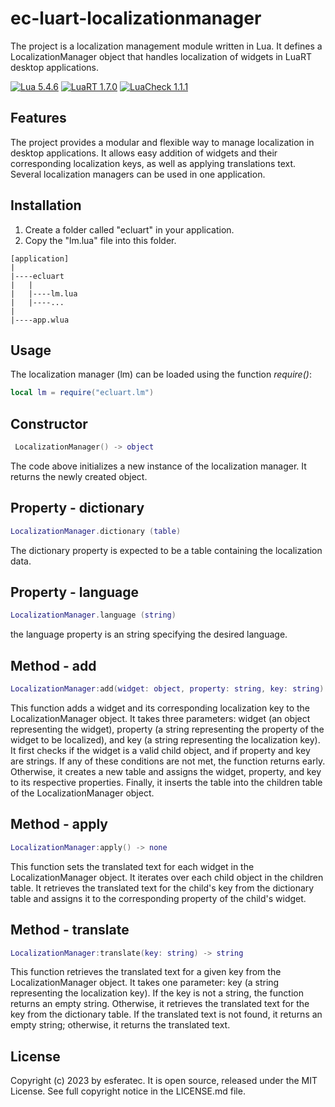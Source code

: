 # ec-luart-localizationmanager

The project is a localization management module written in Lua. It defines a LocalizationManager object that handles localization of widgets in LuaRT desktop applications.

[![Lua 5.4.6](https://badgen.net/badge/Lua/5.4.6/yellow)](https://github.com/lua/lua)
[![LuaRT 1.7.0](https://badgen.net/badge/LuaRT/1.7.0/blue)](https://github.com/samyeyo/LuaRT)
[![LuaCheck 1.1.1](https://badgen.net/badge/LuaCheck/1.1.1/green)](https://github.com/lunarmodules/luacheck)

## Features

The project provides a modular and flexible way to manage localization in desktop applications. It allows easy addition of widgets and their corresponding localization keys, as well as applying translations text. Several localization managers can be used in one application.

## Installation

1. Create a folder called "ecluart" in your application.
2. Copy the "lm.lua" file into this folder.

```text
[application]
|
|----ecluart
|   |
|   |----lm.lua
|   |----...
|
|----app.wlua
```

## Usage

The localization manager (lm) can be loaded using the function *require()*:

```lua
local lm = require("ecluart.lm") 
```

## Constructor

```Lua
 LocalizationManager() -> object
```

The code above initializes a new instance of the localization manager. It returns the newly created object.

## Property - dictionary

```Lua
LocalizationManager.dictionary (table)
```

The dictionary property is expected to be a table containing the localization data.

## Property - language

```Lua
LocalizationManager.language (string)
```

the language property is an string specifying the desired language.

## Method - add

```Lua
LocalizationManager:add(widget: object, property: string, key: string) -> none
```

This function adds a widget and its corresponding localization key to the LocalizationManager object. It takes three parameters: widget (an object representing the widget), property (a string representing the property of the widget to be localized), and key (a string representing the localization key). It first checks if the widget is a valid child object, and if property and key are strings. If any of these conditions are not met, the function returns early. Otherwise, it creates a new table and assigns the widget, property, and key to its respective properties. Finally, it inserts the table into the children table of the LocalizationManager object.

## Method - apply

```Lua
LocalizationManager:apply() -> none
```

This function sets the translated text for each widget in the LocalizationManager object. It iterates over each child object in the children table. It retrieves the translated text for the child's key from the dictionary table and assigns it to the corresponding property of the child's widget.

## Method - translate

```Lua
LocalizationManager:translate(key: string) -> string
```

This function retrieves the translated text for a given key from the LocalizationManager object. It takes one parameter: key (a string representing the localization key). If the key is not a string, the function returns an empty string. Otherwise, it retrieves the translated text for the key from the dictionary table. If the translated text is not found, it returns an empty string; otherwise, it returns the translated text.

## License

Copyright (c) 2023 by esferatec.
It is open source, released under the MIT License.
See full copyright notice in the LICENSE.md file.
